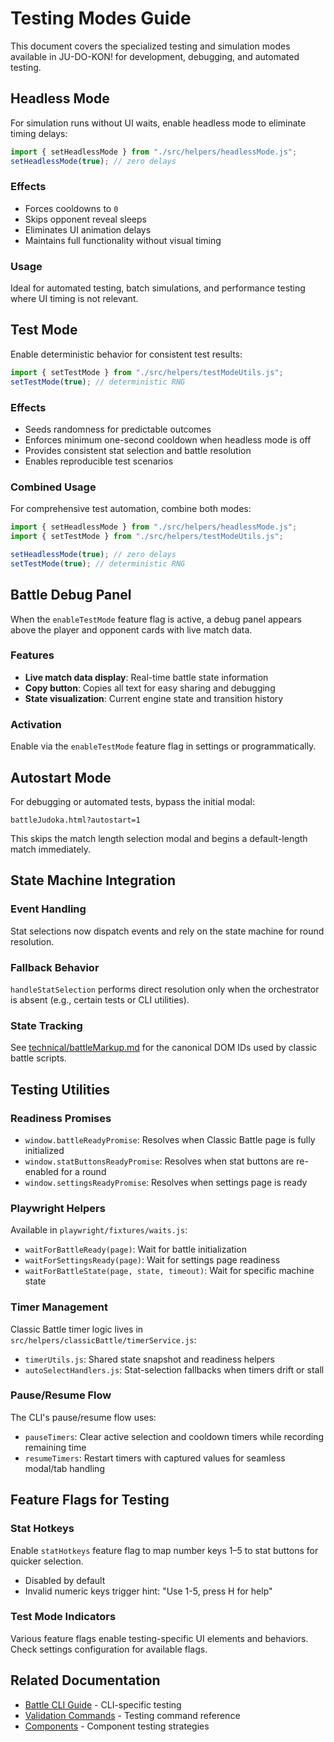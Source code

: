 # Testing Modes Guide

This document covers the specialized testing and simulation modes available in JU-DO-KON! for development, debugging, and automated testing.

## Headless Mode

For simulation runs without UI waits, enable headless mode to eliminate timing delays:

```js
import { setHeadlessMode } from "./src/helpers/headlessMode.js";
setHeadlessMode(true); // zero delays
```

### Effects

- Forces cooldowns to `0`
- Skips opponent reveal sleeps
- Eliminates UI animation delays
- Maintains full functionality without visual timing

### Usage

Ideal for automated testing, batch simulations, and performance testing where UI timing is not relevant.

## Test Mode

Enable deterministic behavior for consistent test results:

```js
import { setTestMode } from "./src/helpers/testModeUtils.js";
setTestMode(true); // deterministic RNG
```

### Effects

- Seeds randomness for predictable outcomes
- Enforces minimum one-second cooldown when headless mode is off
- Provides consistent stat selection and battle resolution
- Enables reproducible test scenarios

### Combined Usage

For comprehensive test automation, combine both modes:

```js
import { setHeadlessMode } from "./src/helpers/headlessMode.js";
import { setTestMode } from "./src/helpers/testModeUtils.js";

setHeadlessMode(true); // zero delays
setTestMode(true); // deterministic RNG
```

## Battle Debug Panel

When the `enableTestMode` feature flag is active, a debug panel appears above the player and opponent cards with live match data.

### Features

- **Live match data display**: Real-time battle state information
- **Copy button**: Copies all text for easy sharing and debugging
- **State visualization**: Current engine state and transition history

### Activation

Enable via the `enableTestMode` feature flag in settings or programmatically.

## Autostart Mode

For debugging or automated tests, bypass the initial modal:

```
battleJudoka.html?autostart=1
```

This skips the match length selection modal and begins a default-length match immediately.

## State Machine Integration

### Event Handling

Stat selections now dispatch events and rely on the state machine for round resolution.

### Fallback Behavior

`handleStatSelection` performs direct resolution only when the orchestrator is absent (e.g., certain tests or CLI utilities).

### State Tracking

See [technical/battleMarkup.md](technical/battleMarkup.md) for the canonical DOM IDs used by classic battle scripts.

## Testing Utilities

### Readiness Promises

- `window.battleReadyPromise`: Resolves when Classic Battle page is fully initialized
- `window.statButtonsReadyPromise`: Resolves when stat buttons are re-enabled for a round
- `window.settingsReadyPromise`: Resolves when settings page is ready

### Playwright Helpers

Available in `playwright/fixtures/waits.js`:

- `waitForBattleReady(page)`: Wait for battle initialization
- `waitForSettingsReady(page)`: Wait for settings page readiness
- `waitForBattleState(page, state, timeout)`: Wait for specific machine state

### Timer Management

Classic Battle timer logic lives in `src/helpers/classicBattle/timerService.js`:

- `timerUtils.js`: Shared state snapshot and readiness helpers
- `autoSelectHandlers.js`: Stat-selection fallbacks when timers drift or stall

### Pause/Resume Flow

The CLI's pause/resume flow uses:

- `pauseTimers`: Clear active selection and cooldown timers while recording remaining time
- `resumeTimers`: Restart timers with captured values for seamless modal/tab handling

## Feature Flags for Testing

### Stat Hotkeys

Enable `statHotkeys` feature flag to map number keys 1–5 to stat buttons for quicker selection.

- Disabled by default
- Invalid numeric keys trigger hint: "Use 1-5, press H for help"

### Test Mode Indicators

Various feature flags enable testing-specific UI elements and behaviors. Check settings configuration for available flags.

## Related Documentation

- [Battle CLI Guide](./battle-cli.md) - CLI-specific testing
- [Validation Commands](./validation-commands.md) - Testing command reference
- [Components](./components.md) - Component testing strategies
